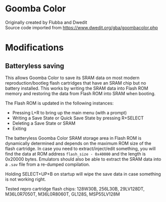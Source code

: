 # Goomba Color
Originally created by Flubba and Dwedit<br>
Source code imported from https://www.dwedit.org/gba/goombacolor.php

# Modifications
## Batteryless saving
This allows Goomba Color to save its SRAM data on most modern reproduction/bootleg flash cartridges that have an SRAM chip but no battery installed. This works by writing the SRAM data into Flash ROM memory and restoring the data from Flash ROM into SRAM when booting.

The Flash ROM is updated in the following instances:
- Pressing L+R to bring up the main menu (with a prompt)
- Writing a Save State or Quick Save State by pressing R+SELECT
- Deleting a Save State or SRAM
- Exiting

The batteryless Goomba Color SRAM storage area in Flash ROM is dynamically determined and depends on the maximum ROM size of the flash cartridge. In case you need to extract/inject/edit something, you will find the data at ROM address `flash_size - 0x40000` and the length is 0x20000 bytes. Emulators should also be able to extract the SRAM data into a `.sav` file from a re-dumped compilation.

Holding SELECT+UP+B on startup will wipe the save data in case something is not working right.

Tested repro cartridge flash chips: 128W30B, 256L30B, 29LV128DT, M36L0R7050T, M36L0R8060T, GL128S, MSP55LV128M
